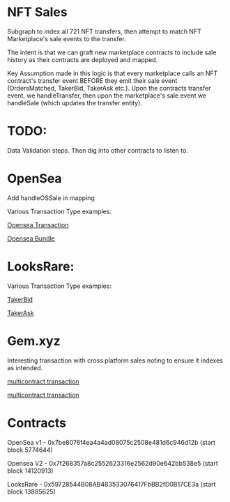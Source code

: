 # NFT Sales
Subgraph to index all 721 NFT transfers, then attempt to match NFT Marketplace's sale events to the transfer.

The intent is that we can graft new marketplace contracts to include sale history as their contracts are deployed and mapped.

Key Assumption made in this logic is that every marketplace calls an NFT contract's transfer event BEFORE they emit their sale event (OrdersMatched, TakerBid, TakerAsk etc.). Upon the contracts transfer event, we handleTransfer, then upon the marketplace's sale event we handleSale (which updates the transfer entity).


# TODO:

Data Validation steps. Then dig into other contracts to listen to.


# OpenSea

Add handleOSSale in mapping

Various Transaction Type examples:

[Opensea Transaction](https://etherscan.io/tx/0xd5998f56b9f1d0308d572a4b15e4ef6348ebb26a7f37d88c82c20ada769bda39) 

[Opensea Bundle](https://etherscan.io/tx/0x9b16c3448cf2c7db57169d2bda94add45c2cb12cd9c36d385ee86803d5e42964)


# LooksRare:

Various Transaction Type examples:

[TakerBid](https://etherscan.io/tx/0xcb84b421d0e355f02e4beace7ec54edaa57cdcd68ca4c1e2b69af6636c33fe5d)

[TakerAsk](https://etherscan.io/tx/0xf76051068ae86d602265feeb835677cff7105a718d010de6fd412e57dec87af4)



# Gem.xyz

Interesting transaction with cross platform sales noting to ensure it indexes as intended.

[multicontract transaction](https://etherscan.io/tx/0x692af20c5e84c896984034d8636da698e40fae72e973fc090fc46ad0dda06f52) 

[multicontract transaction](https://etherscan.io/tx/0xa3ac2b2af60fa2a5af4d724e7bfb3d0cdcf4056a524bea40e40987d92cf527f3)


# Contracts

OpenSea v1 - 0x7be8076f4ea4a4ad08075c2508e481d6c946d12b (start block 5774644)

Opensea V2 - 0x7f268357a8c2552623316e2562d90e642bb538e5 (start block 14120913)

LooksRare - 0x59728544B08AB483533076417FbBB2fD0B17CE3a (start block 13885625)